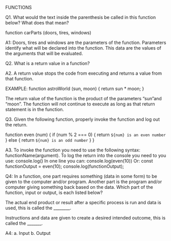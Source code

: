 FUNCTIONS

Q1. What would the text inside the parenthesis be called in this function below? What does that mean?

function carParts (doors, tires, windows)

A1: Doors, tires and windows are the parameters of the function. Parameters identify what will be declared into the function. This data are the values of the arguments that will be evaluated.


Q2. What is a return value in a function?

A2.  A return value stops the code from executing and returns a value from that function.

EXAMPLE: 
function astroWorld (sun, moon) {
	return sun * moon;
}

The return value of the function is the product of the parameters “sun”and “moon”. The function will not continue to execute as long as that return statement is in the function.


Q3. Given the following function, properly invoke the function and log out the return.

function even (num) {
	if (num % 2 === 0) {
	return `${num} is an even number`
	} else {
	return `${num} is an odd number`
	}
} 

A3. To invoke the function you need to use the following syntax: functionName(argument). To log the return into the console you need to you use: console.log()
In one line you can: console.log(even(10))
Or: const functionOutput = even(10); 
      console.log(functionOutput);

Q4: In a function, one part requires something (data in some form) to be given to the computer and/or program. Another part is the program and/or computer giving something back based on the data. Which part of the function, input or output, is each listed below?

The actual end product or result after a specific process is run and data is used, this is called the ________. 

Instructions and data are given to create a desired intended outcome, this is called the _______. 

A4: a. Input 
      b. Output 

